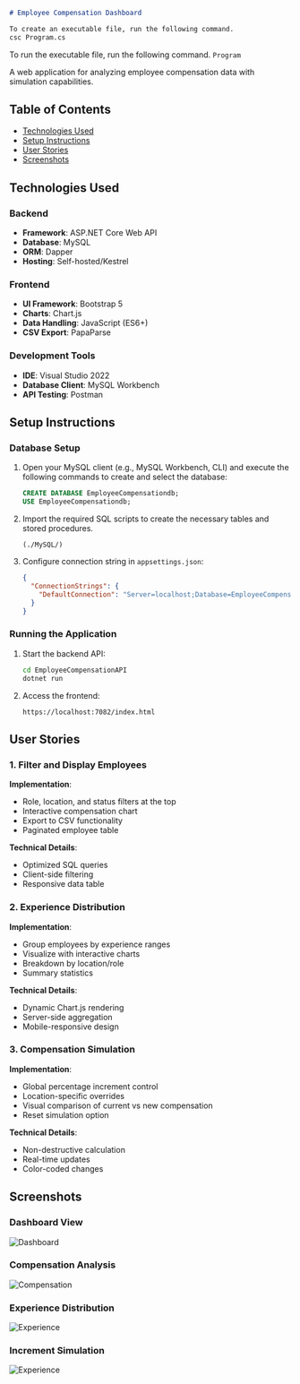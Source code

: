 ```markdown
# Employee Compensation Dashboard

To create an executable file, run the following command.
csc Program.cs
```

To run the executable file, run the following command.
``` Program ```

A web application for analyzing employee compensation data with simulation capabilities.

## Table of Contents
- [Technologies Used](#technologies-used)
- [Setup Instructions](#setup-instructions)
- [User Stories](#user-stories)
- [Screenshots](#screenshots)

## Technologies Used

### Backend
- **Framework**: ASP.NET Core Web API
- **Database**: MySQL
- **ORM**: Dapper
- **Hosting**: Self-hosted/Kestrel

### Frontend
- **UI Framework**: Bootstrap 5
- **Charts**: Chart.js
- **Data Handling**: JavaScript (ES6+)
- **CSV Export**: PapaParse

### Development Tools
- **IDE**: Visual Studio 2022
- **Database Client**: MySQL Workbench
- **API Testing**: Postman

## Setup Instructions

### Database Setup
1. Open your MySQL client (e.g., MySQL Workbench, CLI) and execute the following commands to create and select the database:
   ```sql
   CREATE DATABASE EmployeeCompensationdb;
   USE EmployeeCompensationdb;
   ```

2. Import the required SQL scripts to create the necessary tables and stored procedures.
   ```folder
   (./MySQL/)
   ```
3. Configure connection string in `appsettings.json`:
   ```json
   {
     "ConnectionStrings": {
       "DefaultConnection": "Server=localhost;Database=EmployeeCompensationdb;Uid=root;Pwd=NT@wfeeqA07;"
     }
   }
   ```

### Running the Application
1. Start the backend API:
   ```bash
   cd EmployeeCompensationAPI
   dotnet run
   ```

2. Access the frontend:
   ```
   https://localhost:7082/index.html
   ```

## User Stories

### 1. Filter and Display Employees
**Implementation**:
- Role, location, and status filters at the top
- Interactive compensation chart
- Export to CSV functionality
- Paginated employee table

**Technical Details**:
- Optimized SQL queries
- Client-side filtering
- Responsive data table

### 2. Experience Distribution
**Implementation**:
- Group employees by experience ranges
- Visualize with interactive charts
- Breakdown by location/role
- Summary statistics

**Technical Details**:
- Dynamic Chart.js rendering
- Server-side aggregation
- Mobile-responsive design

### 3. Compensation Simulation
**Implementation**:
- Global percentage increment control
- Location-specific overrides
- Visual comparison of current vs new compensation
- Reset simulation option

**Technical Details**:
- Non-destructive calculation
- Real-time updates
- Color-coded changes

## Screenshots

### Dashboard View
![Dashboard](./screenshots/dashboard.png)

### Compensation Analysis
![Compensation](./screenshots/compensation.png)

### Experience Distribution
![Experience](./screenshots/experience.png)

### Increment Simulation
![Experience](./screenshots/increment.png)

```
